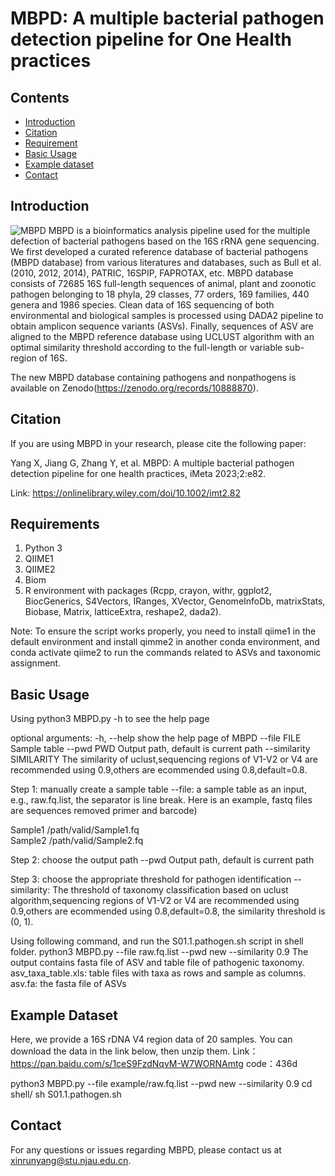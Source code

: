 # MBPD: A multiple bacterial pathogen detection pipeline for One Health practices

## Contents

- [Introduction](#introduction)
- [Citation](#Citation)
- [Requirement](#requirement)
- [Basic Usage](#basic-usage)
- [Example dataset](#example-dataset)
- [Contact](#Contact)

## Introduction
![MBPD](https://github.com/LorMeBioAI/MBPD/blob/main/pic/workflow.png)
MBPD is a bioinformatics analysis pipeline used for the multiple defection of bacterial pathogens based on the 16S rRNA gene sequencing. We first developed a curated reference database of bacterial pathogens (MBPD database) from various literatures and databases, such as Bull et al. (2010, 2012, 2014), PATRIC, 16SPIP, FAPROTAX, etc. MBPD database consists of 72685 16S full-length sequences of animal, plant and zoonotic pathogen belonging to 18 phyla, 29 classes, 77 orders, 169 families, 440 genera and 1986 species. Clean data of 16S sequencing of both environmental and biological samples is processed using DADA2 pipeline  to obtain amplicon sequence variants (ASVs). Finally, sequences of ASV are aligned to the MBPD reference database using UCLUST algorithm with an optimal similarity threshold according to the full-length or variable sub-region of 16S.

The new MBPD database containing pathogens and nonpathogens is available on Zenodo(https://zenodo.org/records/10888870).

## Citation

If you are using MBPD in your research, please cite the following paper:

Yang X, Jiang G, Zhang Y, et al. MBPD: A multiple bacterial pathogen detection pipeline for one health practices, iMeta 2023;2:e82.

Link: https://onlinelibrary.wiley.com/doi/10.1002/imt2.82

## Requirements

1.	Python 3
2.	QIIME1
3.	QIIME2
4.	Biom
5.	R environment with packages (Rcpp, crayon, withr, ggplot2, BiocGenerics, S4Vectors, IRanges, XVector, GenomeInfoDb, matrixStats, Biobase, Matrix, latticeExtra, reshape2, dada2).

Note: To ensure  the script works properly, you need to install qiime1 in the default environment and install qimme2 in another conda environment, and conda activate qiime2 to run the commands related to ASVs and taxonomic assignment.

## Basic Usage

Using python3 MBPD.py -h to see the help page

optional arguments:
  -h, --help	show the help page of MBPD
  --file FILE	Sample table
  --pwd PWD 	Output path, default is current path
  --similarity SIMILARITY	The similarity of uclust,sequencing regions of V1-V2 or V4 are recommended using 0.9,others are ecommended using 0.8,default=0.8.

Step 1: manually create a sample table 
--file: a sample table as an input, e.g., raw.fq.list, the separator is line break. Here is an example, fastq files are sequences removed primer and barcode)

Sample1 /path/valid/Sample1.fq  
Sample2 /path/valid/Sample2.fq

Step 2: choose the output path
--pwd Output path, default is current path

Step 3: choose the appropriate threshold for pathogen identification
--similarity: The threshold of taxonomy classification based on uclust algorithm,sequencing regions of V1-V2 or V4 are recommended using 0.9,others are ecommended using 0.8,default=0.8, the similarity threshold is (0, 1).

Using following command, and run the S01.1.pathogen.sh script in shell folder. 
python3 MBPD.py --file raw.fq.list --pwd new --similarity 0.9
The output contains fasta file of ASV and table file of pathogenic taxonomy.
asv_taxa_table.xls: table files with taxa as rows and sample as columns.
asv.fa: the fasta file of ASVs

## Example Dataset

Here, we provide a 16S rDNA V4 region data of 20 samples.
You can download the data in the link below, then unzip them.
Link：https://pan.baidu.com/s/1ceS9FzdNqvM-W7WORNAmtg code：436d 

python3 MBPD.py --file example/raw.fq.list --pwd new --similarity 0.9
cd shell/
sh S01.1.pathogen.sh

## Contact

For any questions or issues regarding MBPD, please contact us at xinrunyang@stu.njau.edu.cn.
